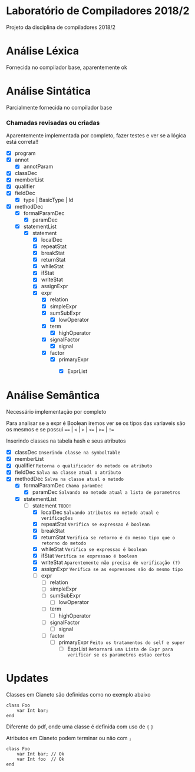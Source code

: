 # Laboratório de Compiladores 2018/2
Projeto da disciplina de compiladores 2018/2

# Análise Léxica
Fornecida no compilador base, aparentemente ok

# Análise Sintática
Parcialmente fornecida no compilador base

### Chamadas revisadas ou criadas
Aparentemente implementada por completo, fazer testes e ver se a lógica está correta!!


- [x] program
- [x] annot
    - [x] annotParam
- [x] classDec
- [x] memberList
- [x] qualifier
- [x] fieldDec
    - [x] type | BasicType | Id
- [x] methodDec
    - [x] formalParamDec
        - [x] paramDec
    - [x] statementList
        - [x] statement
            - [x] localDec
            - [x] repeatStat
            - [x] breakStat
            - [x] returnStat
            - [x] whileStat
            - [x] ifStat   
            - [x] writeStat
            - [x] assignExpr
            - [x] expr
                - [x] relation
                - [x] simpleExpr
                - [x] sumSubExpr
                    - [x] lowOperator
                - [x] term
                    - [x] highOperator
                - [x] signalFactor
                    - [x] signal
                - [x] factor
                    - [x] primaryExpr
                        - [x] ExprList


# Análise Semântica
Necessário implementação por completo

Para analisar se a expr é Boolean iremos ver se os tipos das variaveis são os mesmos e se possui `==` | `<` | `>` | `<=` | `>=` | `!=`

Inserindo classes na tabela hash e seus atributos

- [x] classDec `Inserindo classe na symbolTable`
- [x] memberList
- [x] qualifier `Retorna o qualificador do metodo ou atributo`
- [x] fieldDec `Salva na classe atual o atributo`
- [x] methodDec `Salva na classe atual o metodo`
    - [x] formalParamDec `Chama paramDec`
        - [x] paramDec `Salvando no metodo atual a lista de parametros`
    - [x] statementList
        - [ ] statement `TODO!` 
            - [x] localDec `Salvando atributos no metodo atual e verificações`
            - [x] repeatStat `Verifica se expressao é boolean`
            - [x] breakStat
            - [x] returnStat `Verifica se retorno é do mesmo tipo que o retorno do metodo`
            - [x] whileStat `Verifica se expressao é boolean`
            - [x] ifStat `Verifica se expressao é boolean`
            - [x] writeStat `Aparentemente não precisa de verificação (?)`
            - [x] assignExpr `Verifica se as expressoes são do mesmo tipo`
            - [ ] expr
                - [ ] relation
                - [ ] simpleExpr
                - [ ] sumSubExpr
                    - [ ] lowOperator
                - [ ] term
                    - [ ] highOperator
                - [ ] signalFactor
                    - [ ] signal
                - [ ] factor
                    - [ ] primaryExpr `Feito os tratamentos do self e super`
                        - [ ] ExprList `Retornará uma Lista de Expr para verificar se os parametros estao certos`

# Updates
Classes em Cianeto são definidas como no exemplo abaixo

```
class Foo
    var Int bar;
end
```

Diferente do pdf, onde uma classe é definida com uso de `{` `}`


Atributos em Cianeto podem terminar ou não com `;`

```
class Foo
    var Int bar; // Ok
    var Int foo  // Ok
end
```
